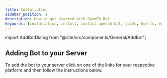 ```yaml
---
title: Installation
sidebar_position: 1
description: How to get started with OpenBB Bot
keywords: [installation, install, install openbb bot, guide, how to, explanation, openbb bot, openbb, discord, telegram,]
---
```


import AddBotDialog from "@site/src/components/General/AddBot";

## Adding Bot to your Server

To add the bot to your server click on one of the links for your respective platform and then follow the instructions below.

<AddBotDialog
/>
